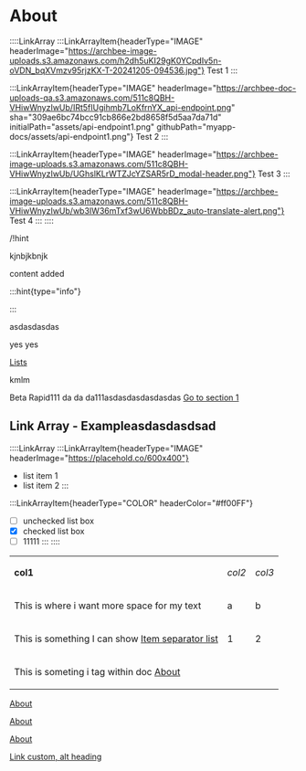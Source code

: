 # About

::::LinkArray
:::LinkArrayItem{headerType="IMAGE" headerImage="https://archbee-image-uploads.s3.amazonaws.com/h2dh5uKI29gK0YCpdIv5n-oVDN_bqXVmzv95rjzKX-T-20241205-094536.jpg"}
Test 1
:::

:::LinkArrayItem{headerType="IMAGE" headerImage="https://archbee-doc-uploads-qa.s3.amazonaws.com/511c8QBH-VHiwWnyzIwUb/IRt5fIUgihmb7LoKfrnYX_api-endpoint.png" sha="309ae6bc74bcc91cb866e2bd8658f5d5aa7da71d" initialPath="assets/api-endpoint1.png" githubPath="myapp-docs/assets/api-endpoint1.png"}
Test 2
:::

:::LinkArrayItem{headerType="IMAGE" headerImage="https://archbee-image-uploads.s3.amazonaws.com/511c8QBH-VHiwWnyzIwUb/UGhslKLrWTZJcYZSAR5rD_modal-header.png"}
Test 3
:::

:::LinkArrayItem{headerType="IMAGE" headerImage="https://archbee-image-uploads.s3.amazonaws.com/511c8QBH-VHiwWnyzIwUb/wb3IW36mTxf3wU6WbbBDz_auto-translate-alert.png"}
Test 4
:::
::::

/!hint

kjnbjkbnjk

content added

:::hint{type="info"}

:::

asdasdasdas

yes yes

[Lists](./syntax/headings.md)&#x20;

kmlm

Beta Rapid111
da da da111asdasdasdasdasdas
[Go to section 1](./syntax/an-item.md)&#x20;

## Link Array - Exampleasdasdasdsad

::::LinkArray
:::LinkArrayItem{headerType="IMAGE" headerImage="https://placehold.co/600x400"}
- list item 1
- list item 2
:::

:::LinkArrayItem{headerType="COLOR" headerColor="#ff00FF"}
- [ ] unchecked list box
- [x] checked list box
- [ ] 11111
:::
::::

<table isTableHeaderOn="true" selectedColumns="" selectedRows="" selectedTable="false" columnWidths="487,52">
  <tr>
    <td selected="false" align="left">
      <p><strong>col1</strong></p>
    </td>
    <td selected="false" align="left">
      <p><em>col2</em></p>
    </td>
    <td selected="false" align="left">
      <p><em>col3</em></p>
    </td>
  </tr>
  <tr>
    <td selected="false" align="left">
      <p>This is where i want more space for my text</p>
    </td>
    <td selected="false" align="left">
      <p>a</p>
    </td>
    <td selected="false" align="left">
      <p>b</p>
    </td>
  </tr>
  <tr>
    <td selected="false" align="left">
      <p>This is something I can show <a href="./syntax/an-item.md">Item separator list</a></p>
    </td>
    <td selected="false" align="left">
      <p>1</p>
    </td>
    <td selected="false" align="left">
      <p>2</p>
    </td>
  </tr>
  <tr>
    <td selected="false" align="left">
      <p>This is someting i tag within doc <a href="">About</a> </p>
    </td>
    <td selected="false" align="left">
    </td>
    <td selected="false" align="left">
    </td>
  </tr>
</table>

[About]()&#x20;

[About](./#link-array---exampleasdasdasdsad)&#x20;

[About]()&#x20;

[Link custom, alt heading](./#link-array---exampleasdasdasdsad)&#x20;
